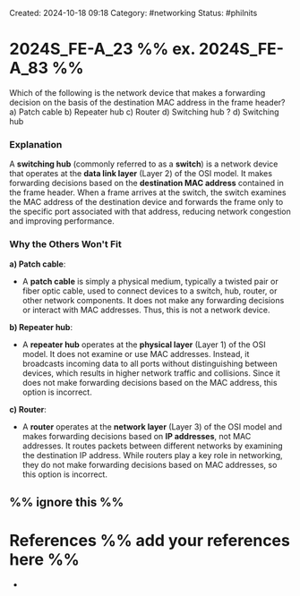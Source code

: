 Created: 2024-10-18 09:18
Category: #networking 
Status: #philnits



# 2024S_FE-A_23 %% ex. 2024S_FE-A_83 %%

Which of the following is the network device that makes a forwarding decision on the basis of the destination MAC address in the frame header?
a) Patch cable 
b) Repeater hub 
c) Router 
d) Switching hub
? 
d) Switching hub
### Explanation

A **switching hub** (commonly referred to as a **switch**) is a network device that operates at the **data link layer** (Layer 2) of the OSI model. It makes forwarding decisions based on the **destination MAC address** contained in the frame header. When a frame arrives at the switch, the switch examines the MAC address of the destination device and forwards the frame only to the specific port associated with that address, reducing network congestion and improving performance.

### Why the Others Won't Fit

**a) Patch cable**:

- A **patch cable** is simply a physical medium, typically a twisted pair or fiber optic cable, used to connect devices to a switch, hub, router, or other network components. It does not make any forwarding decisions or interact with MAC addresses. Thus, this is not a network device.

**b) Repeater hub**:

- A **repeater hub** operates at the **physical layer** (Layer 1) of the OSI model. It does not examine or use MAC addresses. Instead, it broadcasts incoming data to all ports without distinguishing between devices, which results in higher network traffic and collisions. Since it does not make forwarding decisions based on the MAC address, this option is incorrect.

**c) Router**:

- A **router** operates at the **network layer** (Layer 3) of the OSI model and makes forwarding decisions based on **IP addresses**, not MAC addresses. It routes packets between different networks by examining the destination IP address. While routers play a key role in networking, they do not make forwarding decisions based on MAC addresses, so this option is incorrect.





%% ignore this %%
---









# References %% add your references here %%
- 